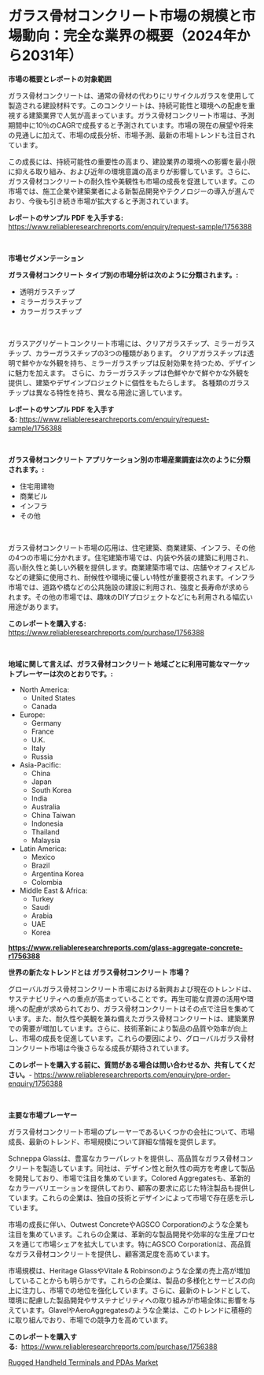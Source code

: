 <p><h1>ガラス骨材コンクリート市場の規模と市場動向：完全な業界の概要（2024年から2031年）</h1></p><p><strong>市場の概要とレポートの対象範囲</strong></p>
<p><p>ガラス骨材コンクリートは、通常の骨材の代わりにリサイクルガラスを使用して製造される建設材料です。このコンクリートは、持続可能性と環境への配慮を重視する建築業界で人気が高まっています。ガラス骨材コンクリート市場は、予測期間中に10％のCAGRで成長すると予測されています。市場の現在の展望や将来の見通しに加えて、市場の成長分析、市場予測、最新の市場トレンドも注目されています。</p><p>この成長には、持続可能性の重要性の高まり、建設業界の環境への影響を最小限に抑える取り組み、および近年の環境意識の高まりが影響しています。さらに、ガラス骨材コンクリートの耐久性や美観性も市場の成長を促進しています。この市場では、施工企業や建築業者による新製品開発やテクノロジーの導入が進んでおり、今後も引き続き市場が拡大すると予測されています。</p></p>
<p><strong>レポートのサンプル PDF を入手する:</strong> <a href="https://www.reliableresearchreports.com/enquiry/request-sample/1756388">https://www.reliableresearchreports.com/enquiry/request-sample/1756388</a></p>
<p>&nbsp;</p>
<p><strong>市場セグメンテーション</strong></p>
<p><strong>ガラス骨材コンクリート タイプ別の市場分析は次のように分類されます。:</strong></p>
<p><ul><li>透明ガラスチップ</li><li>ミラーガラスチップ</li><li>カラーガラスチップ</li></ul></p>
<p>&nbsp;</p>
<p><p>ガラスアグリゲートコンクリート市場には、クリアガラスチップ、ミラーガラスチップ、カラーガラスチップの3つの種類があります。 クリアガラスチップは透明で鮮やかな外観を持ち、ミラーガラスチップは反射効果を持つため、デザインに魅力を加えます。 さらに、カラーガラスチップは色鮮やかで鮮やかな外観を提供し、建築やデザインプロジェクトに個性をもたらします。 各種類のガラスチップは異なる特性を持ち、異なる用途に適しています。</p></p>
<p><strong>レポートのサンプル PDF を入手する:</strong>&nbsp;<a href="https://www.reliableresearchreports.com/enquiry/request-sample/1756388">https://www.reliableresearchreports.com/enquiry/request-sample/1756388</a></p>
<p>&nbsp;</p>
<p><strong> ガラス骨材コンクリート アプリケーション別の市場産業調査は次のように分類されます。:</strong></p>
<p><ul><li>住宅用建物</li><li>商業ビル</li><li>インフラ</li><li>その他</li></ul></p>
<p>&nbsp;</p>
<p><p>ガラス骨材コンクリート市場の応用は、住宅建築、商業建築、インフラ、その他 の4つの市場に分かれます。住宅建築市場では、内装や外装の建築に利用され、高い耐久性と美しい外観を提供します。商業建築市場では、店舗やオフィスビルなどの建築に使用され、耐候性や環境に優しい特性が重要視されます。インフラ市場では、道路や橋などの公共施設の建設に利用され、強度と長寿命が求められます。その他の市場では、趣味のDIYプロジェクトなどにも利用される幅広い用途があります。</p></p>
<p><strong>このレポートを購入する:</strong>&nbsp; <a href="https://www.reliableresearchreports.com/purchase/1756388">https://www.reliableresearchreports.com/purchase/1756388</a></p>
<p>&nbsp;</p>
<p><strong>地域に関して言えば、ガラス骨材コンクリート 地域ごとに利用可能なマーケットプレーヤーは次のとおりです。:</strong></p>
<p><ul>
    <li>
        North America:
        <ul>
            <li>United States</li>
            <li>Canada</li>
        </ul>
    </li>
    <li>
        Europe:
        <ul>
            <li>Germany</li>
            <li>France</li>
            <li>U.K.</li>
            <li>Italy</li>
            <li>Russia</li>
        </ul>
    </li>
    <li>
        Asia-Pacific:
        <ul>
            <li>China</li>
            <li>Japan</li>
            <li>South Korea</li>
            <li>India</li>
            <li>Australia</li>
            <li>China Taiwan</li>
            <li>Indonesia</li>
            <li>Thailand</li>
            <li>Malaysia</li>
        </ul>
    </li>
    <li>
        Latin America:
        <ul>
            <li>Mexico</li>
            <li>Brazil</li>
            <li>Argentina Korea</li>
            <li>Colombia</li>
        </ul>
    </li>
    <li>
        Middle East & Africa:
        <ul>
            <li>Turkey</li>
            <li>Saudi</li>
            <li>Arabia</li>
            <li>UAE</li>
            <li>Korea</li>
        </ul>
    </li>
    </ul></p>
<p><strong><a href="https://www.reliableresearchreports.com/glass-aggregate-concrete-r1756388">https://www.reliableresearchreports.com/glass-aggregate-concrete-r1756388</a></strong>&nbsp;</p>
<p><strong>世界の新たなトレンドとは ガラス骨材コンクリート 市場？</strong></p>
<p><p>グローバルガラス骨材コンクリート市場における新興および現在のトレンドは、サステナビリティへの重点が高まっていることです。再生可能な資源の活用や環境への配慮が求められており、ガラス骨材コンクリートはその点で注目を集めています。また、耐久性や美観を兼ね備えたガラス骨材コンクリートは、建築業界での需要が増加しています。さらに、技術革新により製品の品質や効率が向上し、市場の成長を促進しています。これらの要因により、グローバルガラス骨材コンクリート市場は今後さらなる成長が期待されています。</p></p>
<p><strong>このレポートを購入する前に、質問がある場合は問い合わせるか、共有してください。</strong>- <a href="https://www.reliableresearchreports.com/enquiry/pre-order-enquiry/1756388">https://www.reliableresearchreports.com/enquiry/pre-order-enquiry/1756388</a></p>
<p>&nbsp;</p>
<p><strong>主要な市場プレーヤー</strong></p>
<p><p>ガラス骨材コンクリート市場のプレーヤーであるいくつかの会社について、市場成長、最新のトレンド、市場規模について詳細な情報を提供します。</p><p>Schneppa Glassは、豊富なカラーパレットを提供し、高品質なガラス骨材コンクリートを製造しています。同社は、デザイン性と耐久性の両方を考慮して製品を開発しており、市場で注目を集めています。Colored Aggregatesも、革新的なカラーバリエーションを提供しており、顧客の要求に応じた特注製品も提供しています。これらの企業は、独自の技術とデザインによって市場で存在感を示しています。</p><p>市場の成長に伴い、Outwest ConcreteやAGSCO Corporationのような企業も注目を集めています。これらの企業は、革新的な製品開発や効率的な生産プロセスを通じて市場シェアを拡大しています。特にAGSCO Corporationは、高品質なガラス骨材コンクリートを提供し、顧客満足度を高めています。</p><p>市場規模は、Heritage GlassやVitale & Robinsonのような企業の売上高が増加していることからも明らかです。これらの企業は、製品の多様化とサービスの向上に注力し、市場での地位を強化しています。さらに、最新のトレンドとして、環境に配慮した製品開発やサステナビリティへの取り組みが市場全体に影響を与えています。GlavelやAeroAggregatesのような企業は、このトレンドに積極的に取り組んでおり、市場での競争力を高めています。</p></p>
<p><strong>このレポートを購入する:</strong>&nbsp;&nbsp;<a href="https://www.reliableresearchreports.com/purchase/1756388">https://www.reliableresearchreports.com/purchase/1756388</a></p>
<p><p><a href="https://automatic-knee-4c7.notion.site/Rugged-Handheld-Terminals-and-PDAs-Market-Research-Report-Its-History-and-Forecast-2024-to-2031-43dd9b8a1aae4ff2a9c46bdd5d5c7cb4">Rugged Handheld Terminals and PDAs Market</a></p></p>